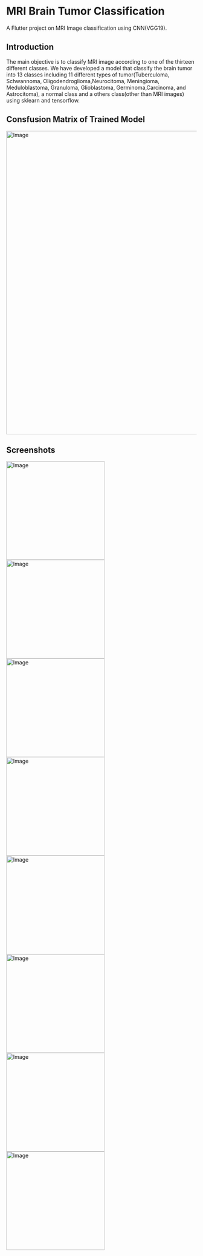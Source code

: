 # MRI Brain Tumor Classification

A Flutter project on MRI Image classification using CNN(VGG19).

## Introduction

The main objective is to classify MRI image according to one of the thirteen different classes. We have developed a model that classify the brain tumor into 13 classes including 11
different types of tumor(Tuberculoma, Schwannoma, Oligodendroglioma,Neurocitoma, Meningioma, Meduloblastoma, Granuloma, Glioblastoma, Germinoma,Carcinoma, and Astrocitoma), a normal class and a others class(other than MRI images) using sklearn and tensorflow.

## Consfusion Matrix of Trained Model

<img src="https://github.com/thisiskritartha/Brain_Tumor_Classification_flutter/blob/main/assets/WhatsApp%20Image%202024-04-09%20at%207.25.29%20AM.jpeg" alt="Image" width="800">


## Screenshots

<img src="https://github.com/thisiskritartha/Brain_Tumor_Classification_flutter/blob/main/assets/2beee820-efdb-4cf1-afa5-3cc716a30603.jpeg" alt="Image" width="260">    <img src="https://github.com/thisiskritartha/Brain_Tumor_Classification_flutter/blob/main/assets/9d58faec-d06b-49c1-a027-0dabfb7c84f6.jpeg" alt="Image" width="260">    <img src="https://github.com/thisiskritartha/Brain_Tumor_Classification_flutter/blob/main/assets/dcf0894a-4289-41e2-bedb-28c7997dba3f.jpeg" alt="Image" width="260">    <img src="https://github.com/thisiskritartha/Brain_Tumor_Classification_flutter/blob/main/assets/photo_6280398697347005961_y.jpg" alt="Image" width="260">    <img src="https://github.com/thisiskritartha/Brain_Tumor_Classification_flutter/blob/main/assets/photo_6280398697347005962_y.jpg" alt="Image" width="260">    <img src="https://github.com/thisiskritartha/Brain_Tumor_Classification_flutter/blob/main/assets/photo_6280398697347005963_y.jpg" alt="Image" width="260">    <img src="https://github.com/thisiskritartha/Brain_Tumor_Classification_flutter/blob/main/assets/photo_6280398697347006204_y.jpg" alt="Image" width="260">    <img src="https://github.com/thisiskritartha/Brain_Tumor_Classification_flutter/blob/main/assets/photo_6280398697347006205_y.jpg" alt="Image" width="260"> 
